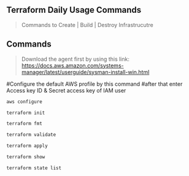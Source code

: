 ## Terraform Daily Usage Commands

> Commands to Create | Build | Destroy Infrastrucutre

## Commands
> Download the agent first by using this link: https://docs.aws.amazon.com/systems-manager/latest/userguide/sysman-install-win.html

#Configure the default AWS profile by this command
#after that enter Access key ID & Secret access key of IAM user
``` bash
aws configure
```

``` bash
terraform init
```

``` bash
terraform fmt
```

``` bash
terraform validate
```

``` bash
terraform apply
```

``` bash
terraform show
```

``` bash
terraform state list
```
